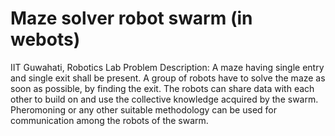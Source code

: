 # Maze solver robot swarm (in webots)
IIT Guwahati, Robotics Lab
Problem Description: 
A maze having single entry and single exit shall be present. A group of robots have to solve the maze as soon as possible, by finding the exit. The robots can share data with each other to build on and use the collective knowledge acquired by the swarm. Pheromoning or any other suitable methodology can be used for communication among the robots of the swarm.
